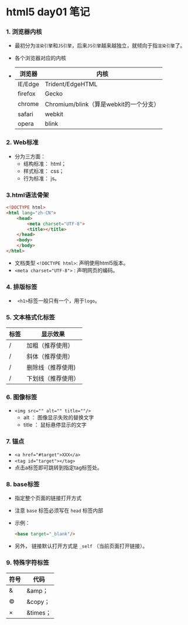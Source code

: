 # html5 day01 笔记

### 1. 浏览器内核

- 最初分为`渲染引擎`和`JS引擎`，后来`JS引擎`越来越独立，就倾向于指`渲染引擎`了。

- 各个浏览器对应的内核

- | 浏览器  | 内核                                   |
  | ------- | -------------------------------------- |
  | IE/Edge | Trident/EdgeHTML                       |
  | firefox | Gecko                                  |
  | chrome  | Chromium/blink（算是webkit的一个分支） |
  | safari  | webkit                                 |
  | opera   | blink                                  |

### 2. Web标准

- 分为三方面：
  - 结构标准： html；
  - 样式标准： css；
  - 行为标准： js。



### 3.html语法骨架	

```html
<!DOCTYPE html>
<html lang="zh-CN">
    <head>
        <meta charset="UTF-8">
        <title></title>
    </head>
    <body>
    </body>
</html>
```

- 文档类型 `<!DOCTYPE html>`:  声明使用html5版本。
- `<meta charset="UTF-8">` : 声明网页的编码。



### 4. 排版标签

- ` <h1>`标签一般只有一个，用于`logo`。



### 5. 文本格式化标签

| 标签                       | 显示效果                          |
| -------------------------- | --------------------------------- |
| <b></b>/ <strong></strong> | 加粗（推荐使用<strong></strong>） |
| <i></i>/<em></em>          | 斜体（推荐使用<em></em>）         |
| <s></s>/<del></del>        | 删除线（推荐使用<del></del>)      |
| <u></u>/<ins></ins>        | 下划线（推荐使用<ins></ins>）     |

### 6. 图像标签

- `<img src="" alt="" title=""/>`
  - alt ： 图像显示失败的替换文字
  - title ： 鼠标悬停显示的文字



### 7. 锚点

- `<a href="#target">XXX</a>`
- `<tag id="target"></tag>`
- 点击a标签即可跳转到指定tag标签处。



### 8. base标签

- 指定整个页面的链接打开方式

- 注意 `base` 标签必须写在 `head` 标签内部

- 示例：

  ```html
  <base target="_blank"/>
  ```

- 另外， 链接默认打开方式是 `_self` （当前页面打开链接）。



### 9. 特殊字符标签

| 符号    | 代码     |
| ------- | -------- |
| &amp;   | &amp；   |
| &copy;  | &copy；  |
| &times; | &times； |



